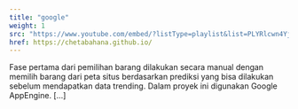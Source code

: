 ```yaml
---
title: "google"
weight: 1
src: "https://www.youtube.com/embed/?listType=playlist&list=PLYRlcwn4Yj9ei8ADky6GsUvNuZxXozt6O"
href: https://chetabahana.github.io/
---
```

Fase pertama dari pemilihan barang dilakukan secara manual dengan memilih barang dari peta situs berdasarkan prediksi yang bisa dilakukan sebelum mendapatkan data trending. Dalam proyek ini digunakan Google AppEngine.  [...]
